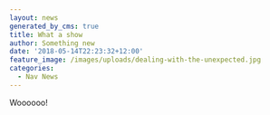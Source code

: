 ```yaml
---
layout: news
generated_by_cms: true
title: What a show
author: Something new
date: '2018-05-14T22:23:32+12:00'
feature_image: /images/uploads/dealing-with-the-unexpected.jpg
categories:
  - Nav News
---
```

Woooooo!
